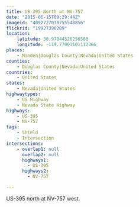 ```yaml
---
title: US-395 North at NV-757
date: "2015-06-15T09:29:44Z"
imageid: "4092727019755548856"
flickrid: "19927390289"
location:
    latitude: 38.97044526256588
    longitude: -119.77901101112366
places:
    - Minden|Douglas County|Nevada|United States
counties:
    - Douglas County|Nevada|United States
countries:
    - United States
states:
    - Nevada|United States
highwaytypes:
    - US Highway
    - Nevada State Highway
highways:
    - US-395
    - NV-757
tags:
    - Shield
    - Intersection
intersections:
    - overlap1: null
      overlap2: null
      highways1:
        - US-395
      highways2:
        - NV-757

---
```

US-395 north at NV-757 west.